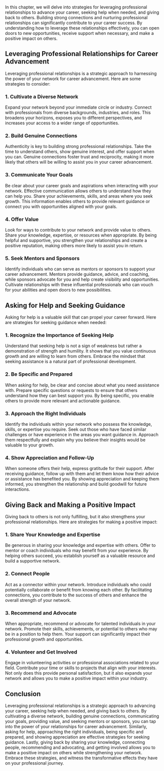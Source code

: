 
In this chapter, we will delve into strategies for leveraging professional relationships to advance your career, seeking help when needed, and giving back to others. Building strong connections and nurturing professional relationships can significantly contribute to your career success. By understanding how to leverage these relationships effectively, you can open doors to new opportunities, receive support when necessary, and make a positive impact on others.

## Leveraging Professional Relationships for Career Advancement

Leveraging professional relationships is a strategic approach to harnessing the power of your network for career advancement. Here are some strategies to consider:

### 1\. Cultivate a Diverse Network

Expand your network beyond your immediate circle or industry. Connect with professionals from diverse backgrounds, industries, and roles. This broadens your horizons, exposes you to different perspectives, and increases your access to a wider range of opportunities.

### 2\. Build Genuine Connections

Authenticity is key to building strong professional relationships. Take the time to understand others, show genuine interest, and offer support when you can. Genuine connections foster trust and reciprocity, making it more likely that others will be willing to assist you in your career advancement.

### 3\. Communicate Your Goals

Be clear about your career goals and aspirations when interacting with your network. Effective communication allows others to understand how they can help you. Share your achievements, skills, and areas where you seek growth. This information enables others to provide relevant guidance or connect you with opportunities aligned with your goals.

### 4\. Offer Value

Look for ways to contribute to your network and provide value to others. Share your knowledge, expertise, or resources when appropriate. By being helpful and supportive, you strengthen your relationships and create a positive reputation, making others more likely to assist you in return.

### 5\. Seek Mentors and Sponsors

Identify individuals who can serve as mentors or sponsors to support your career advancement. Mentors provide guidance, advice, and coaching, while sponsors advocate for you and help create visibility and opportunities. Cultivate relationships with these influential professionals who can vouch for your abilities and open doors to new possibilities.

## Asking for Help and Seeking Guidance

Asking for help is a valuable skill that can propel your career forward. Here are strategies for seeking guidance when needed:

### 1\. Recognize the Importance of Seeking Help

Understand that seeking help is not a sign of weakness but rather a demonstration of strength and humility. It shows that you value continuous growth and are willing to learn from others. Embrace the mindset that seeking assistance is a natural part of professional development.

### 2\. Be Specific and Prepared

When asking for help, be clear and concise about what you need assistance with. Prepare specific questions or requests to ensure that others understand how they can best support you. By being specific, you enable others to provide more relevant and actionable guidance.

### 3\. Approach the Right Individuals

Identify the individuals within your network who possess the knowledge, skills, or expertise you require. Seek out those who have faced similar challenges or have experience in the areas you want guidance in. Approach them respectfully and explain why you believe their insights would be valuable to your growth.

### 4\. Show Appreciation and Follow-Up

When someone offers their help, express gratitude for their support. After receiving guidance, follow up with them and let them know how their advice or assistance has benefited you. By showing appreciation and keeping them informed, you strengthen the relationship and build goodwill for future interactions.

## Giving Back and Making a Positive Impact

Giving back to others is not only fulfilling, but it also strengthens your professional relationships. Here are strategies for making a positive impact:

### 1\. Share Your Knowledge and Expertise

Be generous in sharing your knowledge and expertise with others. Offer to mentor or coach individuals who may benefit from your experience. By helping others succeed, you establish yourself as a valuable resource and build a supportive network.

### 2\. Connect People

Act as a connector within your network. Introduce individuals who could potentially collaborate or benefit from knowing each other. By facilitating connections, you contribute to the success of others and enhance the overall strength of your network.

### 3\. Recommend and Advocate

When appropriate, recommend or advocate for talented individuals in your network. Promote their skills, achievements, or potential to others who may be in a position to help them. Your support can significantly impact their professional growth and opportunities.

### 4\. Volunteer and Get Involved

Engage in volunteering activities or professional associations related to your field. Contribute your time or skills to projects that align with your interests. Not only does this provide personal satisfaction, but it also expands your network and allows you to make a positive impact within your industry.

## Conclusion

Leveraging professional relationships is a strategic approach to advancing your career, seeking help when needed, and giving back to others. By cultivating a diverse network, building genuine connections, communicating your goals, providing value, and seeking mentors or sponsors, you can tap into the power of your relationships for career advancement. Similarly, asking for help, approaching the right individuals, being specific and prepared, and showing appreciation are effective strategies for seeking guidance. Lastly, giving back by sharing your knowledge, connecting people, recommending and advocating, and getting involved allows you to make a positive impact on others while strengthening your network. Embrace these strategies, and witness the transformative effects they have on your professional journey.
